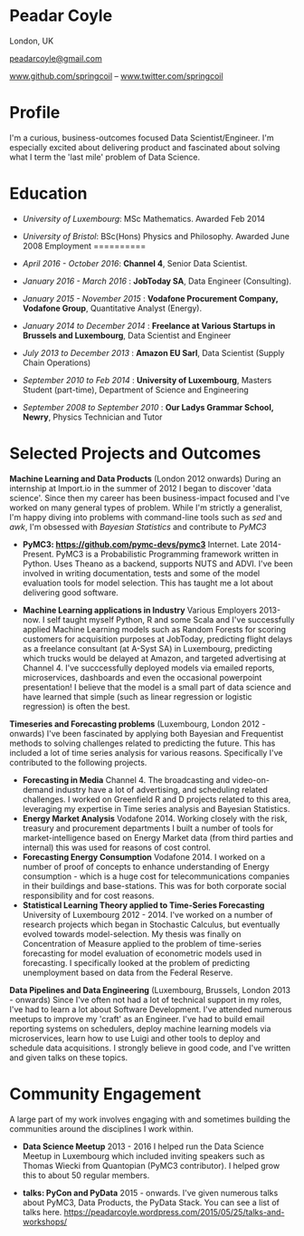 Peadar Coyle
================
London, UK

peadarcoyle@gmail.com

www.github.com/springcoil – www.twitter.com/springcoil

Profile
=======
I'm a curious, business-outcomes focused Data Scientist/Engineer. 
I'm especially excited about delivering 
product and fascinated about solving what I term the 'last mile' problem
of Data Science. 

Education
=========

-  *University of Luxembourg*: MSc Mathematics. Awarded Feb 2014

- *University of Bristol*: BSc(Hons) Physics and Philosophy. Awarded June 2008
Employment
==========

-   *April 2016 - October 2016*: **Channel 4**, Senior Data Scientist.

-   *January 2016 - March 2016* : **JobToday SA**, Data Engineer (Consulting).

-   *January 2015 - November 2015* : **Vodafone Procurement Company, Vodafone Group**, Quantitative Analyst (Energy).

-   *January 2014 to December 2014* : **Freelance at Various Startups in Brussels and Luxembourg**, Data Scientist and Engineer

-   *July 2013 to December 2013* : **Amazon EU Sarl**, Data Scientist (Supply Chain Operations)

-   *September 2010 to Feb 2014* : **University of Luxembourg**,
    Masters Student (part-time), Department of Science and Engineering

-   *September 2008 to September 2010* : **Our Ladys Grammar School, Newry**, Physics Technician and Tutor
    

Selected Projects and Outcomes
==============================

**Machine Learning and Data Products** (London 2012 onwards)
During an internship at Import.io in the summer of 2012 I began to discover 'data science'.
Since then my career has been business-impact focused and I've worked on many general types of problem.
While I'm strictly a generalist, I'm happy diving into problems with command-line tools such as *sed* and *awk*,
I'm obsessed with *Bayesian Statistics* and contribute to *PyMC3* 

-   **PyMC3: https://github.com/pymc-devs/pymc3** Internet.
    Late 2014-Present. PyMC3 is a Probabilistic Programming framework written in Python. 
    Uses Theano as a backend, supports NUTS and ADVI. I've been involved in writing documentation, tests
    and some of the model evaluation tools for model selection. This has taught me a lot about delivering 
    good software. 

-   **Machine Learning applications in Industry** Various Employers 
    2013-now. I self taught myself Python, R and some Scala and I've successfully applied Machine Learning models
    such as Random Forests for scoring customers for acquisition purposes at JobToday, predicting flight delays as 
    a freelance consultant (at A-Syst SA) in Luxembourg, predicting which trucks would be delayed at Amazon, 
    and targeted advertising at Channel 4. I've succcessfully deployed models via emailed reports, microservices, 
    dashboards and even the occasional powerpoint presentation! I believe that the model is a small part of data
    science and have learned that simple (such as linear regression or logistic regression) is often the best. 


**Timeseries and Forecasting problems** (Luxembourg, London 2012 - onwards) 
I've been fascinated by applying both Bayesian and Frequentist methods to solving challenges related to predicting the future.
This has included a lot of time series analysis for various reasons. Specifically I've contributed to the following projects.

- **Forecasting in Media** Channel 4. The broadcasting and video-on-demand industry have a lot of advertising,
and scheduling related challenges. I worked on Greenfield R and D projects related to this area, leveraging my expertise
in Time series analysis and Bayesian Statistics. 
-  **Energy Market Analysis** Vodafone 2014. Working closely with the risk, treasury and procurement departments
I built a number of tools for market-intelligence based on Energy Market data (from third parties and internal)
this was used for reasons of cost control. 
-  **Forecasting Energy Consumption** Vodafone 2014. I worked on a number of proof of concepts to enhance understanding of 
Energy consumption - which is a huge cost for telecommunications companies in their buildings and base-stations. This was 
for both corporate social responsibility and for cost reasons.  
- **Statistical Learning Theory applied to Time-Series Forecasting** University of Luxembourg 2012 - 2014. 
I've worked on a number of research projects which began in Stochastic Calculus, but eventually evolved towards model-selection. 
My thesis was finally on Concentration of Measure applied to the problem of time-series forecasting for model evaluation of
econometric models used in forecasting. I specifically looked at the problem of predicting unemployment based on data from the 
Federal Reserve. 

**Data Pipelines and Data Engineering** (Luxembourg, Brussels, London 2013 - onwards)
Since I've often not had a lot of technical support in my roles, I've had to learn a lot about Software
Development. I've attended numerous meetups to improve my 'craft' as an Engineer. I've had to build 
email reporting systems on schedulers, deploy machine learning models via microservices, learn how to use
Luigi and other tools to deploy and schedule data acquisitions. I strongly believe in good code,
and I've written and given talks on these topics. 


Community Engagement
====================

A large part of my work involves engaging with and sometimes building
the communities around the disciplines I work within.

-   <span>**Data Science Meetup** </span> 2013 - 2016
    I helped run the Data Science Meetup in Luxembourg which included inviting speakers
    such as Thomas Wiecki from Quantopian (PyMC3 contributor). I helped grow this to about 50 
    regular members. 

-   <span>**talks: PyCon and PyData**</span> 2015 - onwards. 
    I've given numerous talks about PyMC3, Data Products, the PyData Stack.
    You can see a list of talks here.
    https://peadarcoyle.wordpress.com/2015/05/25/talks-and-workshops/ 
